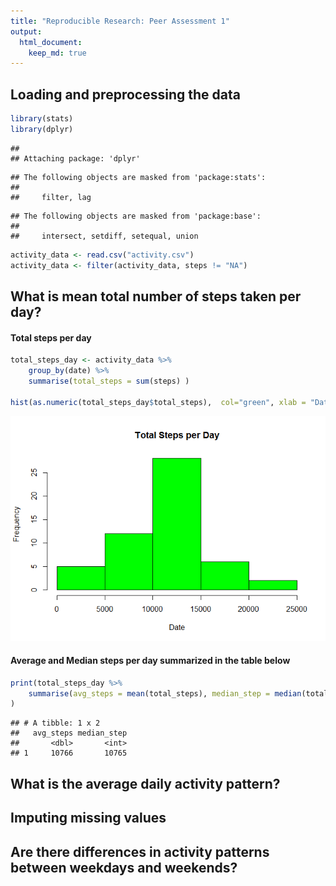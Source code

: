 ```yaml
---
title: "Reproducible Research: Peer Assessment 1"
output: 
  html_document:
    keep_md: true
---
```



## Loading and preprocessing the data


```r
library(stats)
library(dplyr)
```

```
## 
## Attaching package: 'dplyr'
```

```
## The following objects are masked from 'package:stats':
## 
##     filter, lag
```

```
## The following objects are masked from 'package:base':
## 
##     intersect, setdiff, setequal, union
```

```r
activity_data <- read.csv("activity.csv")
activity_data <- filter(activity_data, steps != "NA")
```

## What is mean total number of steps taken per day?


#### Total steps per day


```r
total_steps_day <- activity_data %>% 
    group_by(date) %>%
    summarise(total_steps = sum(steps) )

hist(as.numeric(total_steps_day$total_steps),  col="green", xlab = "Date", main = "Total Steps per Day")
```

![](PA1_template_files/figure-html/unnamed-chunk-2-1.png)<!-- -->

#### Average and Median steps per day summarized in the table below


```r
print(total_steps_day %>%
    summarise(avg_steps = mean(total_steps), median_step = median(total_steps) )
)
```

```
## # A tibble: 1 x 2
##   avg_steps median_step
##       <dbl>       <int>
## 1     10766       10765
```

## What is the average daily activity pattern?



## Imputing missing values



## Are there differences in activity patterns between weekdays and weekends?
